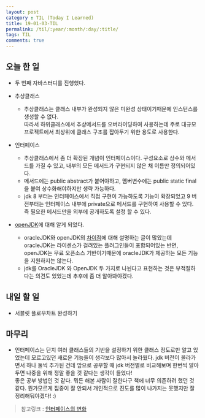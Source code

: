 ```yaml
---
layout: post
category : TIL (Today I Learned)
title: 19-01-03-TIL
permalink: /til/:year/:month/:day/:title/
tags: TIL
comments: true
---
```


## 오늘 한 일
- 두 번째 자바스터디를 진행했다.
- 추상클래스
    - 추상클래스는 클래스 내부가 완성되지 않은 미완성 상태이기때문에 인스턴스를 생성할 수 없다.  
    따라서 하위클래스에서 추상메서드를 오버라이딩하여 사용하는데 주로 대규모 프로젝트에서 
    최상위에 클래스 구조를 잡아두기 위한 용도로 사용한다. 
 - 인터페이스
    - 추상클래스에서 좀 더 확장된 개념이 인터페이스이다. 구성요소로 상수와 메서드를 가질 수 있고, 
    내부의 모든 메서드가 구현되지 않은 채 이름만 정의되어있다. 
    - 메서드에는 public abstract가 붙어야하고, 멤버변수에는 public static final을 붙여 상수화해야하지만 생략 가능하다.
    - jdk 8 부터는 인터페이스에서 직접 구현이 가능하도록 기능이 확장되었고
    9 버전부터는 인터페이스 내부에 private으로 메서드를 구현하여 사용할 수 있다. 
    즉 필요한 메서드만을 외부에 공개하도록 설정 할 수 있다.
 
 - [openJDK](openjdk.java.net/projects/jdk/11/)에 대해 알게 되었다. 
    - oracleJDK와 openJDK의 [차이점](https://okky.kr/article/490213)에 대해 설명하는 글이 많았는데
    oracleJDK는 라이센스가 걸려있는 플러그인들이 포함되어있는 반면, openJDK는 
    무료 오픈소스 기반이기때문에 oracleJDK가 제공하는 모든 기능을 지원하지는 않는다.
    - jdk를 OracleJDK 와 OpenJDK 두 가지로 나뉜다고 표현하는 것은 부적절하다는 의견도 있었는데 추후에 좀 더 알아봐야겠다. 
  
  
## 내일 할 일
- 서블릿 플로우차트 완성하기


## 마무리
- 인터페이스는 단지 여러 클래스들의 기반을 설정하기 위한 클래스 정도로만 알고 있었는데
모르고있던 새로운 기능들이 생각보다 많아서 놀라웠다. jdk 버전이 올라가면서 하나 둘씩 추가된 건데
앞으로 공부할 때 jdk 버전별로 비교해보며 한번씩 알아두면 나중을 위해 정말 좋을 것 같다는 생각이 들었다!  
좋은 공부 방법인 것 같다. 뭐든 해본 사람이 잘한다구 책에 너무 의존하려 했던 것 같다. 
뭔가모르게 집중이 잘 안되서 개인적으로 진도를 많이 나가지는 못했지만 잘 정리해둬야겠다! :)  


>참고링크 : [인터페이스의 변화](https://www.journaldev.com/12850/java-9-private-methods-interfaces)
